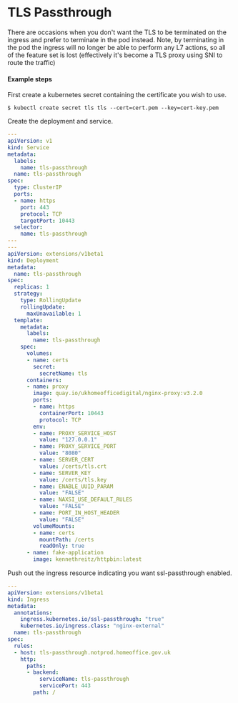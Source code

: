 # TLS Passthrough

There are occasions when you don't want the TLS to be terminated on the ingress and prefer to terminate in the pod instead. Note, by terminating in the pod the ingress will no longer be able to perform any L7 actions, so all of the feature set is lost (effectively it's become a TLS proxy using SNI to route the traffic)

#### **Example steps**

First create a kubernetes secret containing the certificate you wish to use.

```shell
$ kubectl create secret tls tls --cert=cert.pem --key=cert-key.pem
```

Create the deployment and service.

```YAML
---
apiVersion: v1
kind: Service
metadata:
  labels:
    name: tls-passthrough
  name: tls-passthrough
spec:
  type: ClusterIP
  ports:
  - name: https
    port: 443
    protocol: TCP
    targetPort: 10443
  selector:
    name: tls-passthrough
---
---
apiVersion: extensions/v1beta1
kind: Deployment
metadata:
  name: tls-passthrough
spec:
  replicas: 1
  strategy:
    type: RollingUpdate
    rollingUpdate:
      maxUnavailable: 1
  template:
    metadata:
      labels:
        name: tls-passthrough
    spec:
      volumes:
      - name: certs
        secret:
          secretName: tls
      containers:
      - name: proxy
        image: quay.io/ukhomeofficedigital/nginx-proxy:v3.2.0
        ports:
        - name: https
          containerPort: 10443
          protocol: TCP
        env:
        - name: PROXY_SERVICE_HOST
          value: "127.0.0.1"
        - name: PROXY_SERVICE_PORT
          value: "8080"
        - name: SERVER_CERT
          value: /certs/tls.crt
        - name: SERVER_KEY
          value: /certs/tls.key
        - name: ENABLE_UUID_PARAM
          value: "FALSE"
        - name: NAXSI_USE_DEFAULT_RULES
          value: "FALSE"
        - name: PORT_IN_HOST_HEADER
          value: "FALSE"
        volumeMounts:
        - name: certs
          mountPath: /certs
          readOnly: true
      - name: fake-application
        image: kennethreitz/httpbin:latest
```

Push out the ingress resource indicating you want ssl-passthrough enabled.

```YAML
---
apiVersion: extensions/v1beta1
kind: Ingress
metadata:
  annotations:
    ingress.kubernetes.io/ssl-passthrough: "true"
    kubernetes.io/ingress.class: "nginx-external"
  name: tls-passthrough
spec:
  rules:
  - host: tls-passthrough.notprod.homeoffice.gov.uk
    http:
      paths:
      - backend:
          serviceName: tls-passthrough
          servicePort: 443
        path: /
```
